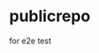 # publicrepo
for e2e test








































































































































































































































































































































































































































































































































































































































































































































































































































































































































































































































































































































































































































































































































































































































































































































































































































































































































































































































































































































































































































































































































































































































































































































































































































































































































































































































































































































































































































































































































































































































































































































































































































































































































































